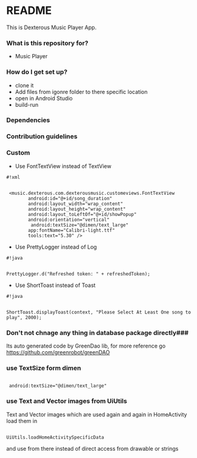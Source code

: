 # README #

This is Dexterous Music Player App.

### What is this repository for? ###

* Music Player

### How do I get set up? ###

* clone it
* Add files from igonre folder to there specific location
* open in Android Studio
* build-run

### Dependencies ###


### Contribution guidelines ###


### Custom ###

* Use FontTextView instead of TextView

```
#!xml


 <music.dexterous.com.dexterousmusic.customeviews.FontTextView
        android:id="@+id/song_duration"
        android:layout_width="wrap_content"
        android:layout_height="wrap_content"
        android:layout_toLeftOf="@+id/showPopup"
        android:orientation="vertical"
         android:textSize="@dimen/text_large"
        app:fontName="Calibri-light.ttf"
        tools:text="5.30" />
```


* Use PrettyLogger instead of Log

```
#!java


PrettyLogger.d("Refreshed token: " + refreshedToken);
```

* Use ShortToast instead of Toast

```
#!java


ShortToast.displayToast(context, "Please Select At Least One song to play", 2000);
```

### Don't not chnage any thing in database package directly###

Its auto generated code by GreenDao lib, for more reference go https://github.com/greenrobot/greenDAO


### use TextSize form dimen ###
```

 android:textSize="@dimen/text_large"
```

### use Text and Vector images from UiUtils ###

Text and Vector images which are used again and again in HomeActivity load them in 
```

UiUtils.loadHomeActivitySpecificData
```

and use from there instead of direct access from drawable or strings